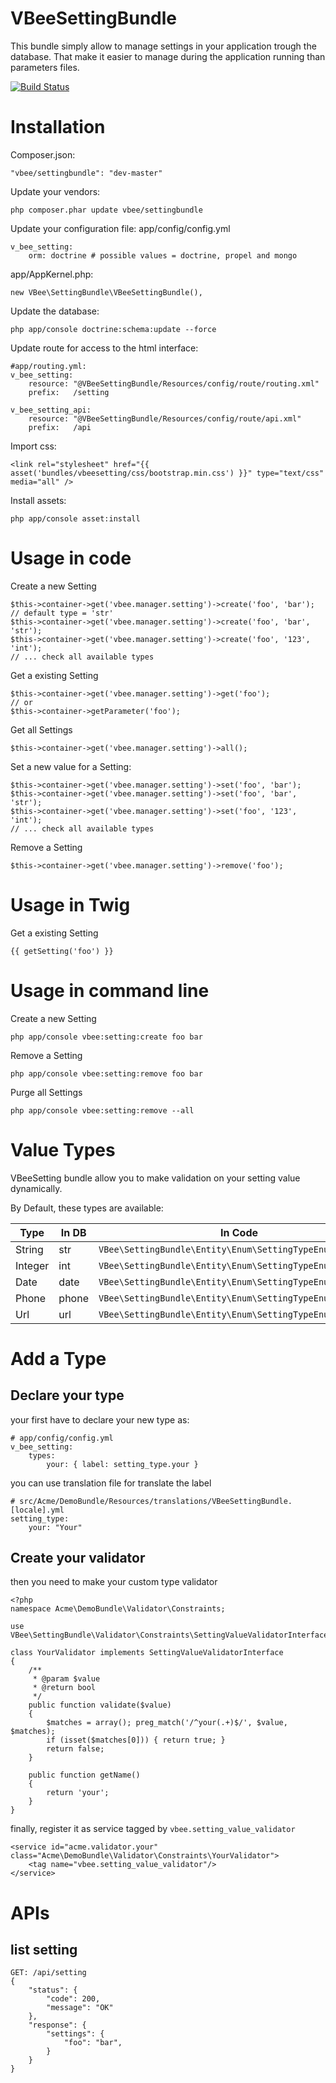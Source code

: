 VBeeSettingBundle
=================

This bundle simply allow to manage settings in your application trough the database.
That make it easier to manage during the application running than parameters files.

[![Build Status](https://travis-ci.org/VincentBee/VBeeSettingBundle.svg?branch=master)](https://travis-ci.org/VincentBee/VBeeSettingBundle)

Installation
============

Composer.json:

    "vbee/settingbundle": "dev-master"

Update your vendors:

    php composer.phar update vbee/settingbundle

Update your configuration file: app/config/config.yml

    v_bee_setting:
        orm: doctrine # possible values = doctrine, propel and mongo

app/AppKernel.php:

    new VBee\SettingBundle\VBeeSettingBundle(),

Update the database:

    php app/console doctrine:schema:update --force

Update route for access to the html interface:

    #app/routing.yml:
    v_bee_setting:
        resource: "@VBeeSettingBundle/Resources/config/route/routing.xml"
        prefix:   /setting

    v_bee_setting_api:
        resource: "@VBeeSettingBundle/Resources/config/route/api.xml"
        prefix:   /api

Import css:

    <link rel="stylesheet" href="{{ asset('bundles/vbeesetting/css/bootstrap.min.css') }}" type="text/css" media="all" />

Install assets:

    php app/console asset:install

Usage in code
=============

Create a new Setting

    $this->container->get('vbee.manager.setting')->create('foo', 'bar'); // default type = 'str'
    $this->container->get('vbee.manager.setting')->create('foo', 'bar', 'str');
    $this->container->get('vbee.manager.setting')->create('foo', '123', 'int');
    // ... check all available types

Get a existing Setting

    $this->container->get('vbee.manager.setting')->get('foo');
    // or
    $this->container->getParameter('foo');

Get all Settings

    $this->container->get('vbee.manager.setting')->all();

Set a new value for a Setting:

    $this->container->get('vbee.manager.setting')->set('foo', 'bar');
    $this->container->get('vbee.manager.setting')->set('foo', 'bar', 'str');
    $this->container->get('vbee.manager.setting')->set('foo', '123', 'int');
    // ... check all available types

Remove a Setting

    $this->container->get('vbee.manager.setting')->remove('foo');

Usage in Twig
=============

Get a existing Setting

    {{ getSetting('foo') }}

Usage in command line
=====================

Create a new Setting

    php app/console vbee:setting:create foo bar

Remove a Setting

    php app/console vbee:setting:remove foo bar

Purge all Settings

    php app/console vbee:setting:remove --all

Value Types
===========

VBeeSetting bundle allow you to make validation on your setting value dynamically.

By Default, these types are available:

Type | In DB | In Code
--- | --- | ---
String | str | `VBee\SettingBundle\Entity\Enum\SettingTypeEnum::STRING`
Integer | int | `VBee\SettingBundle\Entity\Enum\SettingTypeEnum::INTEGER`
Date | date | `VBee\SettingBundle\Entity\Enum\SettingTypeEnum::DATE`
Phone | phone | `VBee\SettingBundle\Entity\Enum\SettingTypeEnum::PHONE`
Url | url | `VBee\SettingBundle\Entity\Enum\SettingTypeEnum::URL`

Add a Type
==========

Declare your type
-----------------

your first have to declare your new type as:

    # app/config/config.yml
    v_bee_setting:
        types:
            your: { label: setting_type.your }

you can use translation file for translate the label

    # src/Acme/DemoBundle/Resources/translations/VBeeSettingBundle.[locale].yml
    setting_type:
        your: "Your"

Create your validator
---------------------

then you need to make your custom type validator

    <?php
    namespace Acme\DemoBundle\Validator\Constraints;

    use VBee\SettingBundle\Validator\Constraints\SettingValueValidatorInterface;

    class YourValidator implements SettingValueValidatorInterface
    {
        /**
         * @param $value
         * @return bool
         */
        public function validate($value)
        {
            $matches = array(); preg_match('/^your(.+)$/', $value, $matches);
            if (isset($matches[0])) { return true; }
            return false;
        }

        public function getName()
        {
            return 'your';
        }
    }

finally, register it as service tagged by `vbee.setting_value_validator`

    <service id="acme.validator.your" class="Acme\DemoBundle\Validator\Constraints\YourValidator">
        <tag name="vbee.setting_value_validator"/>
    </service>

APIs
====

list setting
------------

    GET: /api/setting
    {
        "status": {
            "code": 200,
            "message": "OK"
        },
        "response": {
            "settings": {
                "foo": "bar",
            }
        }
    }